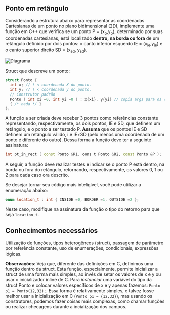 ## Ponto em retângulo

Considerando a estrutura abaixo para representar as coordenadas Cartesianas de um ponto no plano bidimensional (2D), implemente
uma função em C++ que verifica se um ponto P = (x<sub>p</sub>,y<sub>p</sub>), determinado por suas coordenadas cartesianas, está localizado
**dentro, na borda ou fora** de um retângulo definido por dois pontos: o canto inferior esquerdo IE = (x<sub>ie</sub>,y<sub>ie</sub>) e o canto
superior direito SD = (x<sub>sd</sub>, y<sub>sd</sub>).

![Diagrama](https://gdurl.com/gtfp)

Struct que descreve um ponto:
```c++
struct Ponto {
  int x; // ! < coordenada X do ponto.
  int y; // ! < coordenada y do ponto.
  // Construtor padrão
  Ponto ( int xi =0, int yi =0 ) : x{xi}, y{yi} // copia args para os campos x e y
  { /* nada */ }
};
```

A função a ser criada deve receber 3 pontos como referências constante representando, respectivamente,
os dois pontos, IE e SD, que definem um retângulo, e o ponto a ser testado P. **Assuma** que os pontos IE e SD definem um retângulo válido, i.e IE&ne;SD 
(pelo menos uma coordenada de um ponto é diferente do outro). Dessa forma a função deve ter a seguinte assinatura:

```c++
int pt_in_rect ( const Ponto &R1, cons t Ponto &R2, const Ponto &P );
```

A seguir, a função deve realizar testes e indicar se o ponto P está dentro, na borda ou fora
do retângulo, retornando, respectivamente, os valores 0, 1 ou 2 para cada caso ora descrito.

Se desejar tornar seu código mais inteligível, você pode utilizar a enumeração abaixo:
```c++
enum location_t : int { INSIDE =0, BORDER =1, OUTSIDE =2 };
```
Neste caso, modifique na assinatura da função o tipo do retorno para que seja `location_t`.

## Conhecimentos necessários

Utilização de funções, tipos heterogêneos (struct), passagem de parâmetro por referência constante,
uso de enumerações, condicionais, expressões lógicas.

**Observações**: Veja que, diferente das definições em C, definimos uma função dentro da struct. Esta função, especialmente, permite inicializar a struct de uma
forma mais simples, ao invés de setar os valores de x e y ou usar o inicializador inline de C. Para _instanciar_ uma variável do tipo da struct Ponto e colocar
valores específicos de x e y apenas fazemos: `Ponto p1 = Ponto(12,32);`. Essa forma é relativamente simples, e talvez fosse melhor usar a inicialização em C (`Ponto p1 = {12,32}`),
mas usando os construtores, podemos fazer coisas mais complexas, como chamar funções ou realizar checagens durante a incialização dos campos.

